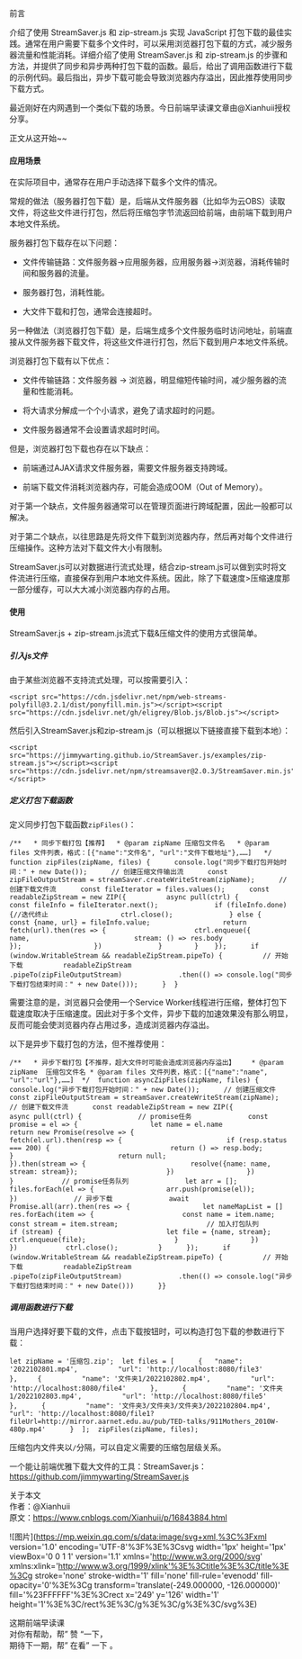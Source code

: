 前言

介绍了使用 StreamSaver.js 和 zip-stream.js 实现 JavaScript 打包下载的最佳实践。通常在用户需要下载多个文件时，可以采用浏览器打包下载的方式，减少服务器流量和性能消耗。详细介绍了使用 StreamSaver.js 和 zip-stream.js 的步骤和方法，并提供了同步和异步两种打包下载的函数。最后，给出了调用函数进行下载的示例代码。最后指出，异步下载可能会导致浏览器内存溢出，因此推荐使用同步下载方式。

最近刚好在内网遇到一个类似下载的场景。今日前端早读课文章由@Xianhuii授权分享。

正文从这开始~~

#### 应用场景

在实际项目中，通常存在用户手动选择下载多个文件的情况。

常规的做法（服务器打包下载）是，后端从文件服务器（比如华为云OBS）读取文件，将这些文件进行打包，然后将压缩包字节流返回给前端，由前端下载到用户本地文件系统。

服务器打包下载存在以下问题：

+   文件传输链路：文件服务器→应用服务器，应用服务器→浏览器，消耗传输时间和服务器的流量。
    
+   服务器打包，消耗性能。
    
+   大文件下载和打包，通常会连接超时。
    

另一种做法（浏览器打包下载）是，后端生成多个文件服务临时访问地址，前端直接从文件服务器下载文件，将这些文件进行打包，然后下载到用户本地文件系统。

浏览器打包下载有以下优点：

+   文件传输链路：文件服务器 → 浏览器，明显缩短传输时间，减少服务器的流量和性能消耗。
    
+   将大请求分解成一个个小请求，避免了请求超时的问题。
    
+   文件服务器通常不会设置请求超时时间。
    

但是，浏览器打包下载也存在以下缺点：

+   前端通过AJAX请求文件服务器，需要文件服务器支持跨域。
    
+   前端下载文件消耗浏览器内存，可能会造成OOM（Out of Memory）。
    

对于第一个缺点，文件服务器通常可以在管理页面进行跨域配置，因此一般都可以解决。

对于第二个缺点，以往思路是先将文件下载到浏览器内存，然后再对每个文件进行压缩操作。这种方法对下载文件大小有限制。

StreamSaver.js可以对数据进行流式处理，结合zip-stream.js可以做到实时将文件流进行压缩，直接保存到用户本地文件系统。因此，除了下载速度>压缩速度那一部分缓存，可以大大减小浏览器内存的占用。

#### 使用

StreamSaver.js + zip-stream.js流式下载&压缩文件的使用方式很简单。

##### 引入js文件

由于某些浏览器不支持流式处理，可以按需要引入：

```
<script src="https://cdn.jsdelivr.net/npm/web-streams-polyfill@3.2.1/dist/ponyfill.min.js"></script><script src="https://cdn.jsdelivr.net/gh/eligrey/Blob.js/Blob.js"></script>
```

然后引入StreamSaver.js和zip-stream.js（可以根据以下链接直接下载到本地）：

```
<script src="https://jimmywarting.github.io/StreamSaver.js/examples/zip-stream.js"></script><script src="https://cdn.jsdelivr.net/npm/streamsaver@2.0.3/StreamSaver.min.js"></script>
```

##### 定义打包下载函数

定义同步打包下载函数`zipFiles()`：

```
/**   * 同步下载打包【推荐】  * @param zipName 压缩包文件名   * @param files 文件列表，格式：[{"name":"文件名", "url":"文件下载地址"},……]   */ function zipFiles(zipName, files) {      console.log("同步下载打包开始时间：" + new Date());      // 创建压缩文件输出流      const zipFileOutputStream = streamSaver.createWriteStream(zipName);      // 创建下载文件流      const fileIterator = files.values();      const readableZipStream = new ZIP({          async pull(ctrl) {              const fileInfo = fileIterator.next();              if (fileInfo.done) {//迭代终止                  ctrl.close();              } else {                  const {name, url} = fileInfo.value;                  return fetch(url).then(res => {                      ctrl.enqueue({                          name,                          stream: () => res.body                      });                  })              }        }    });      if (window.WritableStream && readableZipStream.pipeTo) {          // 开始下载          readableZipStream              .pipeTo(zipFileOutputStream)              .then(() => console.log("同步下载打包结束时间：" + new Date()));      }  }
```

需要注意的是，浏览器只会使用一个Service Worker线程进行压缩，整体打包下载速度取决于压缩速度。因此对于多个文件，异步下载的加速效果没有那么明显，反而可能会使浏览器内存占用过多，造成浏览器内存溢出。

以下是异步下载打包的方法，但不推荐使用：

```
/**   * 异步下载打包【不推荐，超大文件时可能会造成浏览器内存溢出】    * @param zipName  压缩包文件名 * @param files 文件列表，格式：[{"name":"name", "url":"url"},……]  */  function asyncZipFiles(zipName, files) {      console.log("异步下载打包开始时间：" + new Date());      // 创建压缩文件      const zipFileOutputStream = streamSaver.createWriteStream(zipName);      // 创建下载文件流      const readableZipStream = new ZIP({          async pull(ctrl) {              // promise任务              const promise = el => {                  let name = el.name                  return new Promise(resolve => {                      fetch(el.url).then(resp => {                          if (resp.status === 200) {                              return () => resp.body;                          }                          return null;                      }).then(stream => {                          resolve({name: name, stream: stream});                      })                  })            }            // promise任务队列              let arr = [];              files.forEach(el => {                  arr.push(promise(el));              })              // 异步下载              await Promise.all(arr).then(res => {                  let nameMapList = []                  res.forEach(item => {                      const name = item.name;                      const stream = item.stream;                      // 加入打包队列                      if (stream) {                          let file = {name, stream};                          ctrl.enqueue(file);                      }                  })            })            ctrl.close();          }      });      if (window.WritableStream && readableZipStream.pipeTo) {          // 开始下载          readableZipStream              .pipeTo(zipFileOutputStream)              .then(() => console.log("异步下载打包结束时间：" + new Date()))      }}
```

##### 调用函数进行下载

当用户选择好要下载的文件，点击下载按钮时，可以构造打包下载的参数进行下载：

```
let zipName = '压缩包.zip';  let files = [      {   "name": '2022102801.mp4',          "url": 'http://localhost:8080/file3'      },     {          "name": '文件夹1/2022102802.mp4',          "url": 'http://localhost:8080/file4'      },      {          "name": '文件夹1/2022102803.mp4',          "url": 'http://localhost:8080/file5'      },      {          "name": '文件夹3/文件夹3/文件夹3/2022102804.mp4',          "url": 'http://localhost:8080/file1?fileUrl=http://mirror.aarnet.edu.au/pub/TED-talks/911Mothers_2010W-480p.mp4'      }  ];  zipFiles(zipName, files);
```

压缩包内文件夹以`/`分隔，可以自定义需要的压缩包层级关系。

一个能让前端优雅下载大文件的工具：StreamSaver.js：https://github.com/jimmywarting/StreamSaver.js

关于本文  
作者：@Xianhuii  
原文：https://www.cnblogs.com/Xianhuii/p/16843884.html

![图片](https://mp.weixin.qq.com/s/data:image/svg+xml,%3C%3Fxml version='1.0' encoding='UTF-8'%3F%3E%3Csvg width='1px' height='1px' viewBox='0 0 1 1' version='1.1' xmlns='http://www.w3.org/2000/svg' xmlns:xlink='http://www.w3.org/1999/xlink'%3E%3Ctitle%3E%3C/title%3E%3Cg stroke='none' stroke-width='1' fill='none' fill-rule='evenodd' fill-opacity='0'%3E%3Cg transform='translate(-249.000000, -126.000000)' fill='%23FFFFFF'%3E%3Crect x='249' y='126' width='1' height='1'%3E%3C/rect%3E%3C/g%3E%3C/g%3E%3C/svg%3E)

这期前端早读课  
对你有帮助，帮” 赞 “一下，  
期待下一期，帮” 在看” 一下 。